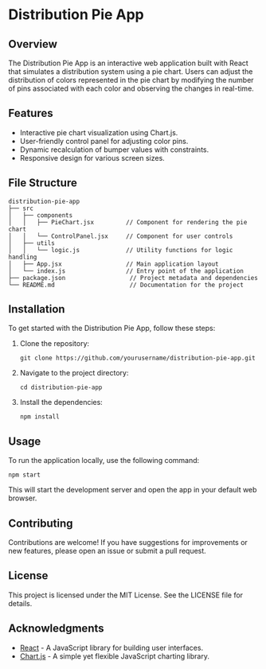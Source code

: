 # Distribution Pie App

## Overview
The Distribution Pie App is an interactive web application built with React that simulates a distribution system using a pie chart. Users can adjust the distribution of colors represented in the pie chart by modifying the number of pins associated with each color and observing the changes in real-time.

## Features
- Interactive pie chart visualization using Chart.js.
- User-friendly control panel for adjusting color pins.
- Dynamic recalculation of bumper values with constraints.
- Responsive design for various screen sizes.

## File Structure
```
distribution-pie-app
├── src
│   ├── components
│   │   ├── PieChart.jsx         // Component for rendering the pie chart
│   │   └── ControlPanel.jsx     // Component for user controls
│   ├── utils
│   │   └── logic.js             // Utility functions for logic handling
│   ├── App.jsx                  // Main application layout
│   └── index.js                 // Entry point of the application
├── package.json                  // Project metadata and dependencies
└── README.md                     // Documentation for the project
```

## Installation
To get started with the Distribution Pie App, follow these steps:

1. Clone the repository:
   ```
   git clone https://github.com/yourusername/distribution-pie-app.git
   ```

2. Navigate to the project directory:
   ```
   cd distribution-pie-app
   ```

3. Install the dependencies:
   ```
   npm install
   ```

## Usage
To run the application locally, use the following command:
```
npm start
```
This will start the development server and open the app in your default web browser.

## Contributing
Contributions are welcome! If you have suggestions for improvements or new features, please open an issue or submit a pull request.

## License
This project is licensed under the MIT License. See the LICENSE file for details.

## Acknowledgments
- [React](https://reactjs.org/) - A JavaScript library for building user interfaces.
- [Chart.js](https://www.chartjs.org/) - A simple yet flexible JavaScript charting library.